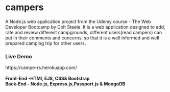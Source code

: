 # campers
A Node.js web application project from the Udemy course - The Web Developer Bootcamp by Colt Steele. It is a web application designed to add, rate and review different campgrounds, different users(read campers) can put in their comments and concerns, so that it is a well informed and well prepared camping trip for other users.
<h3>Live Demo</h3>
https://campe-rs.herokuapp.com/
<br>
<br>
<b>Front-End -HTMl, EJS, CSS& Bootstrap</b>
<br>
<b>Back-End - Node.js, Express.js,Passport.js & MongoDB</b>


